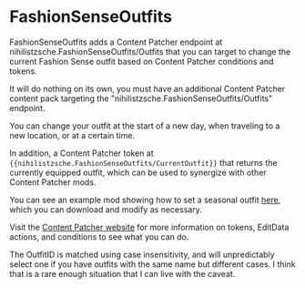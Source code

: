 # FashionSenseOutfits
FashionSenseOutfits adds a Content Patcher endpoint at nihilistzsche.FashionSenseOutfits/Outfits that you can target to change the current Fashion Sense outfit based on Content Patcher conditions and tokens.

It will do nothing on its own, you must have an additional Content Patcher content pack targeting the "nihilistzsche.FashionSenseOutfits/Outfits" endpoint.

You can change your outfit at the start of a new day, when traveling to a new location, or at a certain time.

In addition, a Content Patcher token at ```{{nihilistzsche.FashionSenseOutfits/CurrentOutfit}}``` that returns the currently equipped outfit, which can be used to synergize with other Content Patcher mods.

You can see an example mod showing how to set a seasonal outfit [here](https://github.com/nihilistzsche/-CP-Seasonal-Fashion-Sense-Outfits), which you can download and modify as necessary.

Visit the [Content Patcher website](https://github.com/Pathoschild/StardewMods/tree/develop/ContentPatcher/docs/author-guide) for more information on tokens, EditData actions, and conditions to see what you can do.

The OutfitID is matched using case insensitivity, and will unpredictably select one if you have outfits with the same name but different cases.
I think that is a rare enough situation that I can live with the caveat.